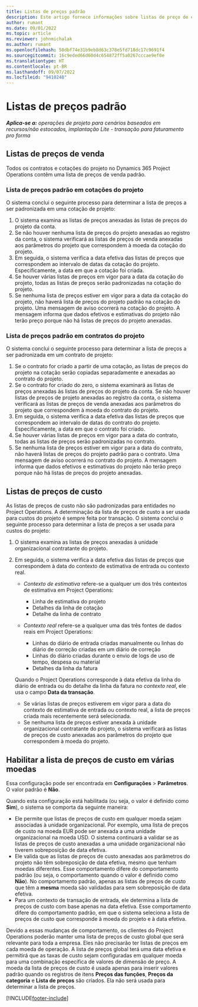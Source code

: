 ```yaml
---
title: Listas de preços padrão
description: Este artigo fornece informações sobre listas de preço de custo e vendas padrão no Project Operations.
author: rumant
ms.date: 09/01/2022
ms.topic: article
ms.reviewer: johnmichalak
ms.author: rumant
ms.openlocfilehash: 50dbf74e31b9eb8d63c378e5fd718dc17c9691f4
ms.sourcegitcommit: 16c9eded66d60d4c654872ff5a0267cccae9ef0e
ms.translationtype: HT
ms.contentlocale: pt-BR
ms.lasthandoff: 09/07/2022
ms.locfileid: "9410248"
---
```

# <a name="default-price-lists"></a>Listas de preços padrão

_**Aplica-se a:** operações de projeto para cenários baseados em recursos/não estocados, implantação Lite - transação para faturamento pro forma_

## <a name="sales-price-lists"></a>Listas de preços de venda

Todos os contratos e cotações do projeto no Dynamics 365 Project Operations contêm uma lista de preços de venda padrão. 

### <a name="price-list-default-on-project-quotes"></a>Lista de preços padrão em cotações do projeto
O sistema conclui o seguinte processo para determinar a lista de preços a ser padronizada em uma cotação de projeto:

1. O sistema examina as listas de preços anexadas às listas de preços do projeto da conta. 
1. Se não houver nenhuma lista de preços do projeto anexadas ao registro da conta, o sistema verificará as listas de preços de venda anexadas aos parâmetros do projeto que correspondem à moeda da cotação do projeto.
1. Em seguida, o sistema verifica a data efetiva das listas de preços que correspondem ao intervalo de datas da cotação do projeto. Especificamente, a data em que a cotação foi criada.
1. Se houver várias listas de preços em vigor para a data da cotação do projeto, todas as listas de preços serão padronizadas na cotação do projeto.
1. Se nenhuma lista de preços estiver em vigor para a data da cotação do projeto, não haverá lista de preços do projeto padrão na cotação do projeto. Uma mensagem de aviso ocorrerá na cotação do projeto. A mensagem informa que dados efetivos e estimativas do projeto não terão preço porque não há listas de preços do projeto anexadas.

### <a name="price-list-default-on-project-contracts"></a>Lista de preços padrão em contratos do projeto 
O sistema conclui o seguinte processo para determinar a lista de preços a ser padronizada em um contrato de projeto:

1. Se o contrato for criado a partir de uma cotação, as listas de preços do projeto na cotação serão copiadas separadamente e anexadas ao contrato do projeto.
1. Se o contrato for criado do zero, o sistema examinará as listas de preços anexadas às listas de preços do projeto da conta. Se não houver listas de preços de projeto anexadas ao registro da conta, o sistema verificará as listas de preços de venda anexadas aos parâmetros do projeto que correspondem à moeda do contrato do projeto.
1. Em seguida, o sistema verifica a data efetiva das listas de preços que correspondem ao intervalo de datas do contrato do projeto. Especificamente, a data em que o contrato foi criado.
1. Se houver várias listas de preços em vigor para a data do contrato, todas as listas de preços serão padronizadas no contrato.
1. Se nenhuma lista de preços estiver em vigor para a data do contrato, não haverá listas de preços do projeto padrão para o contrato. Uma mensagem de aviso ocorrerá no contrato do projeto. A mensagem informa que dados efetivos e estimativas do projeto não terão preço porque não há listas de preços do projeto anexadas.

## <a name="cost-price-lists"></a>Listas de preços de custo

As listas de preços de custo não são padronizadas para entidades no Project Operations. A determinação da lista de preços de custo a ser usada para custos do projeto é sempre feita por transação. O sistema conclui o seguinte processo para determinar a lista de preços a ser usada para custos do projeto:

1. O sistema examina as listas de preços anexadas à unidade organizacional contratante do projeto.
1. Em seguida, o sistema verifica a data efetiva das listas de preços que correspondem à data do contexto de estimativa de entrada ou contexto real.

    - *Contexto de estimativa* refere-se a qualquer um dos três contextos de estimativa em Project Operations:

        - Linha de estimativa do projeto
        - Detalhes da linha de cotação
        - Detalhe da linha de contrato

    - *Contexto real* refere-se a qualquer uma das três fontes de dados reais em Project Operations:

       - Linhas do diário de entrada criadas manualmente ou linhas do diário de correção criadas em um diário de correção
       - Linhas do diário criadas durante o envio de logs de uso de tempo, despesa ou material
       - Detalhes da linha da fatura

    Quando o Project Operations corresponde à data efetiva da linha do diário de entrada ou do detalhe da linha da fatura no *contexto real*, ele usa o campo **Data da transação**.

    - Se várias listas de preços estiverem em vigor para a data do contexto de estimativa de entrada ou contexto real, a lista de preços criada mais recentemente será selecionada.
    - Se nenhuma lista de preços estiver anexada à unidade organizacional contratante do projeto, o sistema verificará as listas de preços de custo anexadas aos parâmetros do projeto que correspondem à moeda do projeto.

## <a name="enable-multi-currency-cost-price-list"></a>Habilitar a lista de preços de custo em várias moedas

Essa configuração pode ser encontrada em **Configurações** \> **Parâmetros**. O valor padrão é **Não**.

Quando esta configuração está habilitada (ou seja, o valor é definido como **Sim**), o sistema se comporta da seguinte maneira:

- Ele permite que listas de preços de custo em qualquer moeda sejam associadas à unidade organizacional. Por exemplo, uma lista de preços de custo na moeda EUR pode ser anexada a uma unidade organizacional na moeda USD. O sistema continuará a validar se as listas de preços de custo anexadas a uma unidade organizacional não tiverem sobreposição de data efetiva.
- Ele valida que as listas de preços de custo anexadas aos parâmetros do projeto não têm sobreposição de data efetiva, mesmo que tenham moedas diferentes. Esse comportamento difere do comportamento padrão (ou seja, o comportamento quando o valor é definido como **Não**). No comportamento padrão, apenas as listas de preços de custo que têm a **mesma** moeda são validadas para sem sobreposição de data efetiva.
- Para um contexto de transação de entrada, ele determina a lista de preços de custo com base apenas na data efetiva. Esse comportamento difere do comportamento padrão, em que o sistema seleciona a lista de preços de custo que corresponde à moeda do projeto e à data efetiva.

Devido a essas mudanças de comportamento, os clientes do Project Operations poderão manter uma lista de preços de custo global que será relevante para toda a empresa. Eles não precisarão ter listas de preços em cada moeda de operação. A lista de preços global terá uma data efetiva e permitirá que as taxas de custo sejam configuradas em qualquer moeda para uma combinação específica de valores de dimensão de preço. A moeda da lista de preços de custo é usada apenas para inserir valores padrão quando os registros de itens **Preços das funções**, **Preços da categoria** e **Lista de preços** são criados. Ela não será usada para determinar a lista de preços.

[!INCLUDE[footer-include](../includes/footer-banner.md)]
